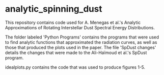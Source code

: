 # analytic_spinning_dust
This repository contains code used for A. Menegas et al.'s Analytic Approximations of Rotating Interstellar Dust Spectral Energy Distributions.

The folder labeled 'Python Programs' contains the programs that were used to find analytic functions that approximated the radiation curves, as well as those that produced the plots used in the paper. The file 'SpDust changes' details the changes that were made to the Ali-Haïmoud et al.'s SpDust program.

idealplots.py contains the code that was used to produce figures 1-5.
